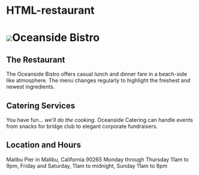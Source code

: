 # HTML-restaurant

<html>

<head>
   <title>Oceanside Bistro</title>
</head>

<body>
<h1><img src="oceanwave.gif">Oceanside Bistro</h1>

<h2>The Restaurant</h2>
<p>The Oceanside Bistro offers casual lunch and dinner fare in a beach-side like atmosphere.
The menu changes regularly to highlight the freshest and newest ingredients.</p>

<h2>Catering Services</h2>
<p>You have fun... <em>we'll do the cooking.</em> Oceanside Catering can handle events from snacks for bridge club to elegant corporate fundraisers.</p>

<h2>Location and Hours</h2>
<p>Malibu Pier in Malibu, California 90265
Monday through Thursday 11am to 9pm, Friday and Saturday, 11am to midnight, Sunday 11am to 8pm</p>

</body></html>
